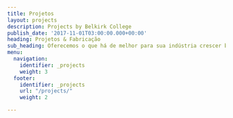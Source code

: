 ```yaml
---
title: Projetos
layout: projects
description: Projects by Belkirk College
publish_date: '2017-11-01T03:00:00.000+00:00'
heading: Projetos & Fabricação
sub_heading: Oferecemos o que há de melhor para sua indústria crescer bem!
menu:
  navigation:
    identifier: _projects
    weight: 3
  footer:
    identifier: _projects
    url: "/projects/"
    weight: 2

---
```

